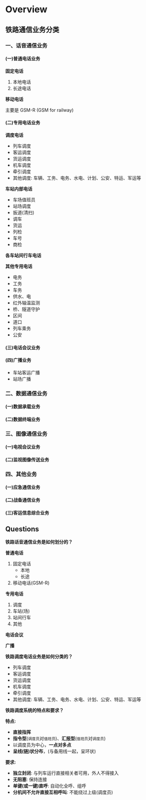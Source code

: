 # Overview

## 铁路通信业务分类

### 一、话音通信业务

#### \(一\)普通电话业务

**固定电话**

1. 本地电话
2. 长途电话

**移动电话**

主要是 GSM-R \(GSM for railway\)

#### \(二\)专用电话业务

**调度电话**

* 列车调度
* 客运调度
* 货运调度
* 机车调度
* 牵引调度
* 其他调度: 车辆、工务、电务、水电、计划、公安、特运、军运等

**车站内部电话**

* 车场值班员
* 站场调度
* 扳道\(清扫\)
* 调车
* 货运
* 列检
* 车号
* 商检

**各车站间行车电话**

**其他专用电话**

* 电务
* 工务
* 车务
* 供水、电
* 红外轴温监测
* 桥、隧道守护
* 区间
* 道口
* 列车乘务
* 公安

#### \(三\)电话会议业务

#### \(四\)广播业务

* 车站客运广播
* 站场广播

### 二、数据通信业务

#### \(一\)数据承载业务

#### \(二\)数据终端业务

### 三、图像通信业务

#### \(一\)电视会议业务

#### \(二\)监视图像传送业务

### 四、其他业务

#### \(一\)应急通信业务

#### \(二\)战备通信业务

#### \(三\)客运信息综合业务

## Questions

**铁路话音通信业务是如何划分的？**

**普通电话**

1. 固定电话
   * 本地
   * 长途
2. 移动电话\(GSM-R\)

**专用电话**

1. 调度
2. 车站\(场\)
3. 站间行车
4. 其他

**电话会议**

**广播**

**铁路调度电话业务是如何分类的？**

* 列车调度
* 客运调度
* 货运调度
* 机车调度
* 牵引调度
* 其他调度: 车辆、工务、电务、水电、计划、公安、特运、军运等

**铁路调度系统的特点和要求？**

**特点:**

* **直接指挥**
* **指令型**\(`调度员`对`值班员`\)、**汇报型**\(`值班员`对`调度员`\)
* 以调度员为中心，**一点对多点**
* **呈线\(链\)状分布**，\(与备用线一起，呈环状\)

**要求:**

* **独立封闭**: 与列车运行直接相关者可用，外人不得接入
* **无阻塞**: 保持连接
* **单键\(或一键\)直呼**: 自动化全呼、组呼
* **分机间不允许直接互相呼叫**: 不能绕过上级\(调度员\)

